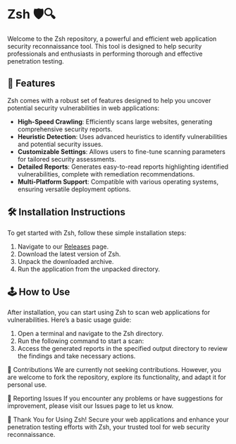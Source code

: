 # Zsh 🛡️🔍

Welcome to the Zsh repository, a powerful and efficient web application security reconnaissance tool. This tool is designed to help security professionals and enthusiasts in performing thorough and effective penetration testing.

## 🚀 Features

Zsh comes with a robust set of features designed to help you uncover potential security vulnerabilities in web applications:

- **High-Speed Crawling**: Efficiently scans large websites, generating comprehensive security reports.
- **Heuristic Detection**: Uses advanced heuristics to identify vulnerabilities and potential security issues.
- **Customizable Settings**: Allows users to fine-tune scanning parameters for tailored security assessments.
- **Detailed Reports**: Generates easy-to-read reports highlighting identified vulnerabilities, complete with remediation recommendations.
- **Multi-Platform Support**: Compatible with various operating systems, ensuring versatile deployment options.

## 🛠️ Installation Instructions

To get started with Zsh, follow these simple installation steps:

1. Navigate to our [Releases](../../releases) page.
2. Download the latest version of Zsh.
3. Unpack the downloaded archive.
4. Run the application from the unpacked directory.

## 🕹️ How to Use

After installation, you can start using Zsh to scan web applications for vulnerabilities. Here’s a basic usage guide:

1. Open a terminal and navigate to the Zsh directory.
2. Run the following command to start a scan:
3. Access the generated reports in the specified output directory to review the findings and take necessary actions.

🛑 Contributions
We are currently not seeking contributions. However, you are welcome to fork the repository, explore its functionality, and adapt it for personal use.

🐞 Reporting Issues
If you encounter any problems or have suggestions for improvement, please visit our Issues page to let us know.

🌟 Thank You for Using Zsh!
Secure your web applications and enhance your penetration testing efforts with Zsh, your trusted tool for web security reconnaissance.
